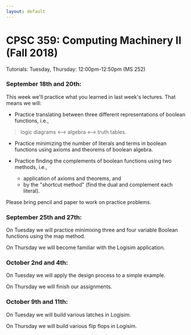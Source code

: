 ```yaml
---
layout: default
---
```


# CPSC 359: Computing Machinery II (Fall 2018)

Tutorials: Tuesday, Thursday: 12:00pm-12:50pm (MS 252)


### September 18th and 20th:
This week we'll practice what you learned in last week's lectures. That means we will:

- Practice translating between three different representations of boolean functions, i.e.,
 > logic diagrams <--> algebra <--> truth tables.

- Practice minimizing the number of literals and terms in boolean functions using axioms and theorems of boolean algebra.

- Practice finding the complements of boolean functions using two methods, i.e.,
  * application of axioms and theorems, and
  * by the "shortcut method" (find the dual and complement each literal).

Please bring pencil and paper to work on practice problems.

### September 25th and 27th:
On Tuesday we will practice minimixing three and four variable Boolean functions using the map method.

On Thursday we will become familiar with the Logisim application.

### October 2nd and 4th:
On Tuesday we will apply the design process to a simple example.

On Thursday we will finish our assignments.

### October 9th and 11th:
On Tuesday we will build various latches in Logisim.

On Thursday we will build various flip flops in Logisim.
